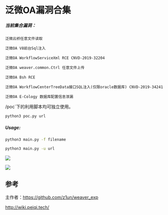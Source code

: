# 泛微OA漏洞合集

##### 当前集合漏洞：

```
泛微云桥任意文件读取

泛微OA V8前台Sql注入

泛微OA WorkflowServiceXml RCE CNVD-2019-32204

泛微OA weaver.common.Ctrl 任意文件上传

泛微OA Bsh RCE

泛微OA WorkflowCenterTreeData接口SQL注入(仅限oracle数据库) CNVD-2019-34241

泛微OA E-Cology 数据库配置信息泄漏
```
/poc`下的利用脚本均可独立使用。

```bash
python3 poc.py url
```

##### Usage:

```bash
python3 main.py -f filename

python3 main.py -u url
```

![](https://zjun-info.oss-cn-chengdu.aliyuncs.com/zjun.info/image-20210628010147963.png)

![](https://zjun-info.oss-cn-chengdu.aliyuncs.com/zjun.info/image-20210628010645469.png)

## 参考

主作者：https://github.com/z1un/weaver_exp

http://wiki.peiqi.tech/



